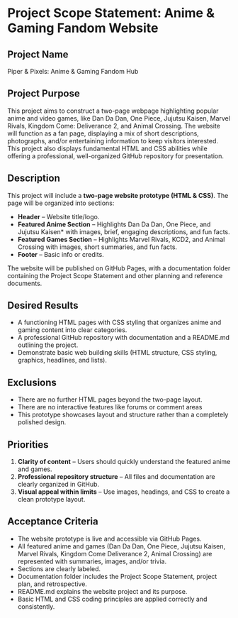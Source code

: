 # Project Scope Statement: Anime & Gaming Fandom Website

## Project Name
Piper & Pixels: Anime & Gaming Fandom Hub

## Project Purpose
This project aims to construct a two-page webpage highlighting popular anime and video games, like  Dan Da Dan, One Piece, Jujutsu Kaisen, Marvel Rivals, Kingdom Come: Deliverance 2, and Animal Crossing. The website will function as a fan page, displaying a mix of short descriptions, photographs, and/or entertaining information to keep visitors interested. This project also displays fundamental HTML and CSS abilities while offering a professional, well-organized GitHub repository for presentation. 

## Description
This project will include a **two-page website prototype (HTML & CSS)**. The page will be organized into sections:

- **Header** – Website title/logo.  
- **Featured Anime Section** – Highlights Dan Da Dan, One Piece, and Jujutsu Kaisen* with images, brief, engaging descriptions, and fun facts.  
- **Featured Games Section** – Highlights Marvel Rivals, KCD2, and Animal Crossing with images, short summaries, and fun facts.    
- **Footer** – Basic info or credits.

The website will be published on GitHub Pages, with a documentation folder containing the Project Scope Statement and other planning and reference documents. 

## Desired Results
 - A functioning HTML pages with CSS styling that organizes anime and gaming content into clear categories.  
 - A professional GitHub repository with documentation and a README.md outlining the project.  
 - Demonstrate basic web building skills (HTML structure, CSS styling, graphics, headlines, and lists). 

## Exclusions
 - There are no further HTML pages beyond the two-page layout.  
 - There are no interactive features like forums or comment areas  
 - This prototype showcases layout and structure rather than a completely polished design. 

## Priorities
1. **Clarity of content** – Users should quickly understand the featured anime and games.  
2. **Professional repository structure** – All files and documentation are clearly organized in GitHub.  
3. **Visual appeal within limits** – Use images, headings, and CSS to create a clean prototype layout.  

## Acceptance Criteria
- The website prototype is live and accessible via GitHub Pages.  
- All featured anime and games (Dan Da Dan, One Piece, Jujutsu Kaisen, Marvel Rivals, Kingdom Come Deliverance 2, Animal Crossing) are represented with summaries, images, and/or trivia.
- Sections are clearly labeled.  
- Documentation folder includes the Project Scope Statement, project plan, and  retrospective.  
- README.md explains the website project and its purpose.  
- Basic HTML and CSS coding principles are applied correctly and consistently.
